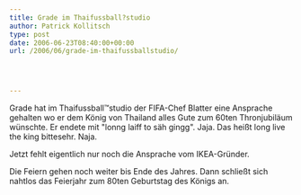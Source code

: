 ```yaml
---
title: Grade im Thaifussball?studio
author: Patrick Kollitsch
type: post
date: 2006-06-23T08:40:00+00:00
url: /2006/06/grade-im-thaifussballstudio/




---
```

Grade hat im Thaifussball&trade;studio der FIFA-Chef Blatter eine Ansprache gehalten wo er dem K&ouml;nig von Thailand alles Gute zum 60ten Thronjubil&auml;um w&uuml;nschte. Er endete mit "lonng laiff to s&auml;h gingg". Jaja. Das hei&szlig;t long live the king bittesehr. Naja.

Jetzt fehlt eigentlich nur noch die Ansprache vom IKEA-Gr&uuml;nder.

Die Feiern gehen noch weiter bis Ende des Jahres. Dann schlie&szlig;t sich nahtlos das Feierjahr zum 80ten Geburtstag des K&ouml;nigs an.